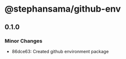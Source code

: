 # @stephansama/github-env

## 0.1.0

### Minor Changes

- 86dce63: Created github environment package
